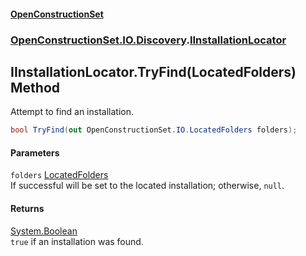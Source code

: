 #### [OpenConstructionSet](index 'index')
### [OpenConstructionSet.IO.Discovery](index#OpenConstructionSet_IO_Discovery 'OpenConstructionSet.IO.Discovery').[IInstallationLocator](bMvjGP8yI9R4AfcWyvP7gQ 'OpenConstructionSet.IO.Discovery.IInstallationLocator')
## IInstallationLocator.TryFind(LocatedFolders) Method
Attempt to find an installation.  
```csharp
bool TryFind(out OpenConstructionSet.IO.LocatedFolders folders);
```
#### Parameters
<a name='OpenConstructionSet_IO_Discovery_IInstallationLocator_TryFind(OpenConstructionSet_IO_LocatedFolders)_folders'></a>
`folders` [LocatedFolders](jgv6_uiXfDVLa_l1InGCGA 'OpenConstructionSet.IO.LocatedFolders')  
If successful will be set to the located installation; otherwise, `null`.
  
#### Returns
[System.Boolean](https://docs.microsoft.com/en-us/dotnet/api/System.Boolean 'System.Boolean')  
`true` if an installation was found.
